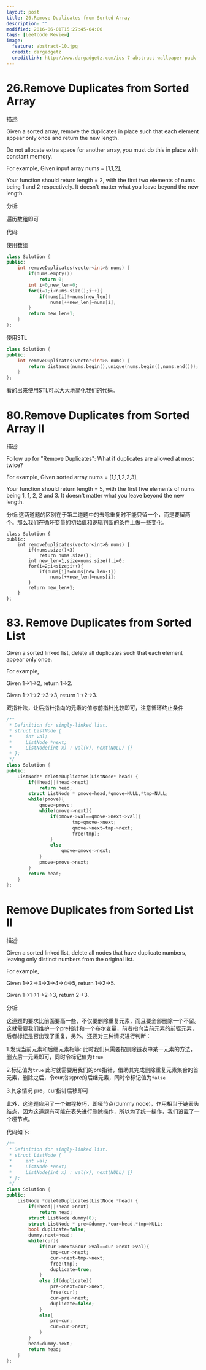 ```yaml
---
layout: post
title: 26.Remove Duplicates from Sorted Array
description: ""
modified: 2016-06-01T15:27:45-04:00
tags: [Leetcode Review]
image:
  feature: abstract-10.jpg
  credit: dargadgetz
  creditlink: http://www.dargadgetz.com/ios-7-abstract-wallpaper-pack-for-iphone-5-and-ipod-touch-retina/
---
```


# 26.Remove Duplicates from Sorted Array

描述:

Given a sorted array, remove the duplicates in place such that each element appear only once and return the new length.

Do not allocate extra space for another array, you must do this in place with constant memory.

For example,
Given input array nums = [1,1,2],

Your function should return length = 2, with the first two elements of nums being 1 and 2 respectively. It doesn't matter what you leave beyond the new length.

分析:

遍历数组即可

代码:

使用数组
```c++
class Solution {
public:
    int removeDuplicates(vector<int>& nums) {
        if(nums.empty())
            return 0;
        int i=0,new_len=0;
        for(i=1;i<nums.size();i++){
            if(nums[i]!=nums[new_len])
                nums[++new_len]=nums[i];
        }
        return new_len+1;
    }
};
```

使用STL
```c++
class Solution {
public:
    int removeDuplicates(vector<int>& nums) {
        return distance(nums.begin(),unique(nums.begin(),nums.end()));
    }
};
```
看的出来使用STL可以大大地简化我们的代码。

# 80.Remove Duplicates from Sorted Array II

描述:

Follow up for "Remove Duplicates":
What if duplicates are allowed at most twice?

For example,
Given sorted array nums = [1,1,1,2,2,3],

Your function should return length = 5, with the first five elements of nums being 1, 1, 2, 2 and 3. It doesn't matter what you leave beyond the new length.

分析:这两道题的区别在于第二道题中的去除重复时不能只留一个，而是要留两个。那么我们在循环变量的初始值和逻辑判断的条件上做一些变化。

```
class Solution {
public:
    int removeDuplicates(vector<int>& nums) {
        if(nums.size()<3)
            return nums.size();
        int new_len=1,size=nums.size(),i=0;
        for(i=2;i<size;i++){
            if(nums[i]!=nums[new_len-1])
                nums[++new_len]=nums[i];
        }
        return new_len+1;
    }
};
```

# 83. Remove Duplicates from Sorted List

Given a sorted linked list, delete all duplicates such that each element appear only once.

For example,

Given 1->1->2, return 1->2.

Given 1->1->2->3->3, return 1->2->3.

双指针法，让后指针指向的元素的值与前指针比较即可，注意循环终止条件

```c++
/**
 * Definition for singly-linked list.
 * struct ListNode {
 *     int val;
 *     ListNode *next;
 *     ListNode(int x) : val(x), next(NULL) {}
 * };
 */
class Solution {
public:
    ListNode* deleteDuplicates(ListNode* head) {
        if(!head||!head->next)
            return head;
        struct ListNode * pmove=head,*qmove=NULL,*tmp=NULL;
        while(pmove){
            qmove=pmove;
            while(qmove->next){
                if(pmove->val==qmove->next->val){
                        tmp=qmove->next;
                        qmove->next=tmp->next;
                        free(tmp);
                }
                else
                    qmove=qmove->next;
            }
            pmove=pmove->next;
        }
        return head;
    }
};
```

# Remove Duplicates from Sorted List II

描述:

Given a sorted linked list, delete all nodes that have duplicate numbers, leaving only distinct numbers from the original list.

For example,

Given 1->2->3->3->4->4->5, return 1->2->5.

Given 1->1->1->2->3, return 2->3.

分析:

这道题的要求比前面要高一些，不仅要删除重复元素，而且要全部删除一个不留。这就需要我们维护一个pre指针和一个布尔变量，前者指向当前元素的前驱元素，后者标记是否出现了重复，另外，还要对三种情况进行判断：

1.发现当前元素和后继元素相等:
    此时我们只需要按删除链表中某一元素的方法，删去后一元素即可，同时令标记值为```true```
    
2.标记值为```true```
    此时就需要用我们的pre指针，借助其完成删除重复元素集合的首元素，删除之后，令cur指向pre的后继元素，同时令标记值为```false```

3.其余情况
    pre，cur指针后移即可

此外，这道题应用了一个编程技巧，即哑节点(dummy node)，作用相当于链表头结点，因为这道题有可能在表头进行删除操作，所以为了统一操作，我们设置了一个哑节点。

代码如下:

```c++
/**
 * Definition for singly-linked list.
 * struct ListNode {
 *     int val;
 *     ListNode *next;
 *     ListNode(int x) : val(x), next(NULL) {}
 * };
 */
class Solution {
public:
    ListNode *deleteDuplicates(ListNode *head) {
        if(!head||!head->next)
            return head;
        struct ListNode dummy(0);
        struct ListNode * pre=&dummy,*cur=head,*tmp=NULL;
        bool duplicate=false;
        dummy.next=head;
        while(cur){
            if(cur->next&&cur->val==cur->next->val){
                tmp=cur->next;
                cur->next=tmp->next;
                free(tmp);
                duplicate=true;
            }
            else if(duplicate){
                pre->next=cur->next;
                free(cur);
                cur=pre->next;
                duplicate=false;
            }
            else{
                pre=cur;
                cur=cur->next;
            }
        }
        head=dummy.next;
        return head;
    }
};

```

